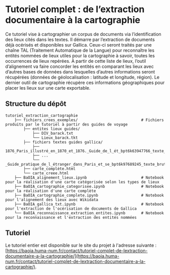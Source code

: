 # Tutoriel complet : de l’extraction documentaire à la cartographie

Ce tutoriel vise à cartographier un corpus de documents via l’identification des lieux cités dans les textes. Il démarre par l’extraction de documents déjà océrisés et disponibles sur Gallica. Ceux-ci seront traités par une chaîne TAL (Traitement Automatique de la Langue) pour reconnaître les entités nommées de lieux utiles pour la cartographie à savoir, toutes les occurrences de lieux repérées. À partir de cette liste de lieux, l’outil d’alignement va faire concorder les entités en comparant les lieux avec d’autres bases de données dans lesquelles d’autres informations seront récupérées (données de géolocalisation : latitude et longitude, région). Le dernier outil de cartographie récupère ces informations géographiques pour placer les lieux sur une carte exportable.

## Structure du dépôt

```
tutoriel_extraction_cartographie
    ├── fichiers_crees_exemples/                            # Fichiers produits par le tutoriel à partir des guides de voyage
        ├── entites lieux guides/
            ├── DIV_barack.txt
            └── Lieux_barack.tkt
        ├── fichiers textes guides gallica/
            ├── 1876_Paris_illustré_en_1870_et_1876._Guide_de_l_ét_bpt6k63947766_texte_brut.txt
            ├── ...
            └── _Guide_pratique_de_l_étranger_dans_Paris_et_se_bpt6k97689245_texte_brut.txt
        ├── carte_complète.html
        └── carte_creee.html
    ├── BaOIA_alignement_lieux.ipynb                        # Notebook pour la réalisation d'une carte catégorisée selon les types de lieux
    ├── BaOIA_cartographie_categorisee.ipynb                # Notebook pour la réalisation d'une carte complète
    ├── BaOIA_cartographie_complete.ipynb                   # Notebook pour l'alignement des lieux avec Wikidata
    ├── BaOIA_gallica_txt.ipynb                             # Notebook pour l'extraction de l'océrisation de documents de Gallica
    └── BaOIA_reconnaissance_extraction_entites.ipynb       # Notebook pour la reconnaissance et l'extraction des entités nommées
```

## Tutoriel

Le tutoriel entier est disponible sur le site du projet à l'adresse suivante : [https://baoia.huma-num.fr/contact/tutoriel-complet-de-lextraction-documentaire-a-la-cartographie/](https://baoia.huma-num.fr/contact/tutoriel-complet-de-lextraction-documentaire-a-la-cartographie/).
